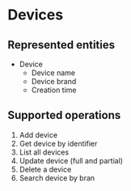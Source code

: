 # Devices

## Represented entities 
- Device
  - Device name
  - Device brand
  - Creation time

## Supported operations 
1. Add device
2. Get device by identifier
3. List all devices
4. Update device (full and partial)
5. Delete a device
6. Search device by bran
